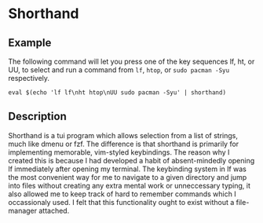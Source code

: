 # Shorthand
## Example
The following command will let you press one of the key sequences lf, ht, or UU, to select and run a command from ```lf```, ```htop```, or ```sudo pacman -Syu``` respectively.
```
eval $(echo 'lf lf\nht htop\nUU sudo pacman -Syu' | shorthand)
```
## Description
Shorthand is a tui program which allows selection from a list of strings, much like dmenu or fzf. The difference is that shorthand is primarily for implementing memorable, vim-styled keybindings. The reason why I created this is because I had developed a habit of absent-mindedly opening lf immediately after opening my terminal. The keybinding system in lf was the most convenient way for me to navigate to a given directory and jump into files without creating any extra mental work or unneccessary typing, it also allowed me to keep track of hard to remember commands which I occassionaly used. I felt that this functionality ought to exist without a file-manager attached.

